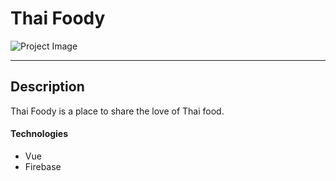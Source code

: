 # Thai Foody

![Project Image](https://res.cloudinary.com/dnpje4e34/image/upload/v1643588813/thai-foody-logo_z4rjz0.png)

---

## Description

Thai Foody is a place to share the love of Thai food.

#### Technologies

- Vue
- Firebase
